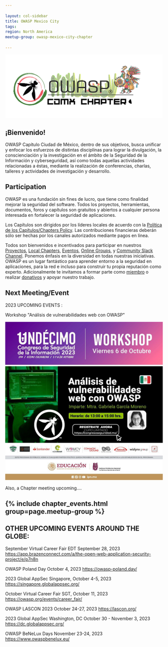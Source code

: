 ```yaml
---

layout: col-sidebar
title: OWASP Mexico City
tags: 
region: North America
meetup-group: owasp-mexico-city-chapter

---
```



<div align="center"><img src="assets/images/OWASP_CDMX.png"></div>

  
## ¡Bienvenido!

OWASP Capítulo Ciudad de México, dentro de sus objetivos, busca unificar y enfocar los esfuerzos de distintas disciplinas para lograr la divulgación, la conscienciación y la investigación en el ámbito de la Seguridad de la Información y cyberseguridad, así como todas aquellas actividades relacionadas a éstas, mediante la realización de conferencias, charlas, talleres y actividades de investigación y desarrollo.

## Participation
OWASP es una fundación sin fines de lucro, que tiene como finalidad mejorar la seguridad del software. Todos los proyectos, herramientas, documentos, foros y capítulos son gratuitos y abiertos a cualquier persona interesada en fortalecer la seguridad de aplicaciones. 

Los Capítulos son dirigidos por los líderes locales de acuerdo con la [Política de los Capítulos/Chapters Policy](/www-policy/operational/chapters). Las contribuciones financieras deberán sólo ser hechas por los canales autorizados mediante pagos en línea. 

Todos son bienvenidos e incentivados para participar en nuestros [Proyectos](/projects/), [Local Chapters](/chapters/), [Eventos](/events/), [Online Groups](https://groups.google.com/a/owasp.com/), y [Community Slack Channel](https://owasp.slack.com/). Ponemos énfasis en la diversidad en todas nuestras iniciativas. OWASP es un lugar fantástico para aprender entorno a la seguridad en aplicaciones, para la red e incluso para construir tu propia reputación como experto. Adicionalmente te invitamos a formar parte como [miembro](/membership/) o realizar [donativos](/donate/) y apoyar nuestro trabajo. 


Next Meeting/Event <!-- You should keep this section as it will populate your meetup events -->
---------------------
2023 UPCOMING EVENTS : 

Workshop "Análisis de vulnerabilidades web con OWASP" 
  
<div align="center"><img src="assets/images/workshop.jpg" style="max-width:100%;width:auto;height:auto;"></div>

Also, a Chapter meeting upcoming....


{% include chapter_events.html group=page.meetup-group %}
---

## OTHER UPCOMING EVENTS AROUND THE GLOBE:

September Virtual Career Fair EDT September 28, 2023 https://app.brazenconnect.com/a/the-open-web-application-security-project/e/p7n8n

OWASP Poland Day October 4, 2023 https://owasp-poland.day/

2023 Global AppSec Singapore, October 4-5, 2023 https://singapore.globalappsec.org/

October Virtual Career Fair SGT, October 11, 2023 https://owasp.org/events/career_fair/

OWASP LASCON 2023 October 24-27, 2023 https://lascon.org/

2023 Global AppSec Washington, DC October 30 - November 3, 2023 https://dc.globalappsec.org/

OWASP BeNeLux Days November 23-24, 2023 https://www.owaspbenelux.eu/
